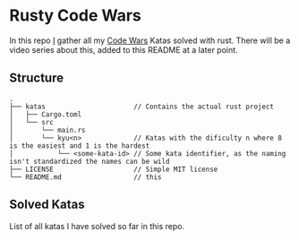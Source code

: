 # Rusty Code Wars

In this repo [I](https://github.com/jaess-dev) gather all my 
[Code Wars](https://www.codewars.com/) Katas solved with rust.
There will be a video series about this, added to this README at a later point.

## Structure

```
.
├── katas                      // Contains the actual rust project
│   ├── Cargo.toml    
│   └── src
│       └── main.rs
│       └── kyu<n>             // Katas with the dificulty n where 8 is the easiest and 1 is the hardest
│           └── <some-kata-id> // Some kata identifier, as the naming isn't standardized the names can be wild
├── LICENSE                    // Simple MIT license
└── README.md                  // this
```

## Solved Katas

List of all katas I have solved so far in this repo.
